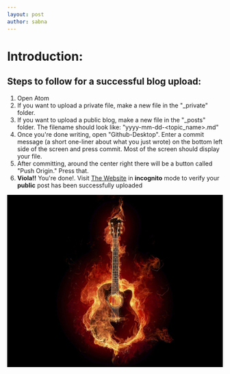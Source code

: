 ```yaml
---
layout: post
author: sabna
---
```


# Introduction:  

## Steps to follow for a successful blog upload:

1. Open Atom
2. If you want to upload a private file, make a new file in the "\_private" folder.  
3. If you want to upload a public blog, make a new file in the "\_posts" folder. The filename should look like: "yyyy-mm-dd-<topic_name>.md"
4. Once you're done writing, open "Github-Desktop". Enter a commit message (a short one-liner about what you just wrote) on the bottom left side of the screen and press commit. Most of the screen should display your file.
5. After committing, around the center right there will be a button called "Push Origin." Press that.
6. **Viola!!** You're done!. Visit [The Website](https://ssabna.github.io/Portfolio) in **incognito** mode to verify your **public** post has been successfully uploaded

![image](/images/guitar.jpg)
